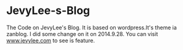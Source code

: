 JevyLee-s-Blog
==============

The Code on JevyLee's Blog.
It is based on wordpress.It's theme ia zanblog.
I did some change on it on 2014.9.28.
You can visit www.jevylee.com to see is feature.
